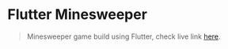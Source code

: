 # Flutter Minesweeper

> Minesweeper game build using Flutter, check live link [here](https://amannegi.github.io/minesweeper).

